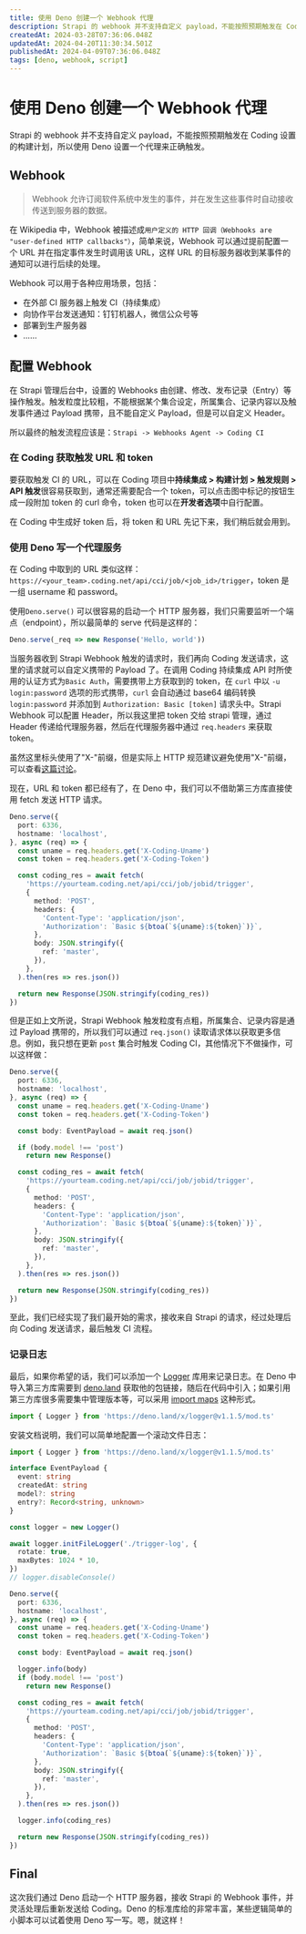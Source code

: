 ```yaml
---
title: 使用 Deno 创建一个 Webhook 代理
description: Strapi 的 webhook 并不支持自定义 payload，不能按照预期触发在 Coding 设置的构建计划，所以使用 Deno 设置一个代理来正确触发。
createdAt: 2024-03-28T07:36:06.048Z
updatedAt: 2024-04-20T11:30:34.501Z
publishedAt: 2024-04-09T07:36:06.048Z
tags: [deno, webhook, script]
---
```


# 使用 Deno 创建一个 Webhook 代理

Strapi 的 webhook 并不支持自定义 payload，不能按照预期触发在 Coding
设置的构建计划，所以使用 Deno 设置一个代理来正确触发。

## Webhook

> Webhook
> 允许订阅软件系统中发生的事件，并在发生这些事件时自动接收传送到服务器的数据。

在 Wikipedia 中，Webhook
被描述成`用户定义的 HTTP 回调（Webhooks are "user-defined HTTP callbacks"）`，简单来说，Webhook
可以通过提前配置一个 URL 并在指定事件发生时调用该 URL，这样 URL
的目标服务器收到某事件的通知可以进行后续的处理。

Webhook 可以用于各种应用场景，包括：

- 在外部 CI 服务器上触发 CI（持续集成）
- 向协作平台发送通知：钉钉机器人，微信公众号等
- 部署到生产服务器
- ……

## 配置 Webhook

在 Strapi 管理后台中，设置的 Webhooks
由创建、修改、发布记录（Entry）等操作触发。触发粒度比较粗，不能根据某个集合设定，所属集合、记录内容以及触发事件通过
Payload 携带，且不能自定义 Payload，但是可以自定义 Header。

所以最终的触发流程应该是：`Strapi -> Webhooks Agent -> Coding CI`

### 在 Coding 获取触发 URL 和 token

要获取触发 CI 的 URL，可以在 Coding 项目中**持续集成 > 构建计划 > 触发规则 > API
触发**很容易获取到，通常还需要配合一个 token，可以点击图中标记的按钮生成一段附加
token 的 curl 命令，token 也可以在**开发者选项**中自行配置。

在 Coding 中生成好 token 后，将 token 和 URL 先记下来，我们稍后就会用到。

### 使用 Deno 写一个代理服务

在 Coding 中取到的 URL
类似这样：`https://<your_team>.coding.net/api/cci/job/<job_id>/trigger`，token
是一组 username 和 password。

使用`Deno.serve()` 可以很容易的启动一个 HTTP
服务器，我们只需要监听一个端点（endpoint），所以最简单的 serve 代码是这样的：

```typescript
Deno.serve(_req => new Response('Hello, world'))
```

当服务器收到 Strapi Webhook 触发的请求时，我们再向 Coding
发送请求，这里的请求就可以自定义携带的 Payload 了。在调用 Coding 持续集成 API
时所使用的认证方式为`Basic Auth`，需要携带上方获取到的 token，在 `curl` 中以
`-u login:password` 选项的形式携带，`curl` 会自动通过 base64 编码转换
`login:password` 并添加到 `Authorization: Basic [token]` 请求头中。Strapi
Webhook 可以配置 Header，所以我这里把 token 交给 strapi 管理，通过 Header
传递给代理服务器，然后在代理服务器中通过 `req.headers` 来获取 token。

虽然这里标头使用了"X-"前缀，但是实际上 HTTP
规范建议避免使用"X-"前缀，可以查看[这篇讨论](https://stackoverflow.com/questions/3561381/custom-http-headers-naming-conventions 'Custom HTTP headers : naming conventions')。

现在，URL 和 token 都已经有了，在 Deno 中，我们可以不借助第三方库直接使用 fetch
发送 HTTP 请求。

```typescript
Deno.serve({
  port: 6336,
  hostname: 'localhost',
}, async (req) => {
  const uname = req.headers.get('X-Coding-Uname')
  const token = req.headers.get('X-Coding-Token')

  const coding_res = await fetch(
    'https://yourteam.coding.net/api/cci/job/jobid/trigger',
    {
      method: 'POST',
      headers: {
        'Content-Type': 'application/json',
        'Authorization': `Basic ${btoa(`${uname}:${token}`)}`,
      },
      body: JSON.stringify({
        ref: 'master',
      }),
    },
  ).then(res => res.json())

  return new Response(JSON.stringify(coding_res))
})
```

但是正如上文所说，Strapi Webhook 触发粒度有点粗，所属集合、记录内容是通过
Payload 携带的，所以我们可以通过 `req.json()`
读取请求体以获取更多信息。例如，我只想在更新 `post` 集合时触发 Coding
CI，其他情况下不做操作，可以这样做：

```typescript
Deno.serve({
  port: 6336,
  hostname: 'localhost',
}, async (req) => {
  const uname = req.headers.get('X-Coding-Uname')
  const token = req.headers.get('X-Coding-Token')

  const body: EventPayload = await req.json()

  if (body.model !== 'post')
    return new Response()

  const coding_res = await fetch(
    'https://yourteam.coding.net/api/cci/job/jobid/trigger',
    {
      method: 'POST',
      headers: {
        'Content-Type': 'application/json',
        'Authorization': `Basic ${btoa(`${uname}:${token}`)}`,
      },
      body: JSON.stringify({
        ref: 'master',
      }),
    },
  ).then(res => res.json())

  return new Response(JSON.stringify(coding_res))
})
```

至此，我们已经实现了我们最开始的需求，接收来自 Strapi 的请求，经过处理后向
Coding 发送请求，最后触发 CI 流程。

### 记录日志

最后，如果你希望的话，我们可以添加一个
[Logger](https://deno.land/x/logger@v1.1.5 'deno-logger') 库用来记录日志。在
Deno 中导入第三方库需要到 [deno.land](https://deno.land/x)
获取他的包链接，随后在代码中引入；如果引用第三方库很多需要集中管理版本等，可以采用
[import maps](https://docs.deno.com/runtime/manual/basics/import_maps 'Import Maps')
这种形式。

```typescript
import { Logger } from 'https://deno.land/x/logger@v1.1.5/mod.ts'
```

安装文档说明，我们可以简单地配置一个滚动文件日志：

```typescript
import { Logger } from 'https://deno.land/x/logger@v1.1.5/mod.ts'

interface EventPayload {
  event: string
  createdAt: string
  model?: string
  entry?: Record<string, unknown>
}

const logger = new Logger()

await logger.initFileLogger('./trigger-log', {
  rotate: true,
  maxBytes: 1024 * 10,
})
// logger.disableConsole()

Deno.serve({
  port: 6336,
  hostname: 'localhost',
}, async (req) => {
  const uname = req.headers.get('X-Coding-Uname')
  const token = req.headers.get('X-Coding-Token')

  const body: EventPayload = await req.json()

  logger.info(body)
  if (body.model !== 'post')
    return new Response()

  const coding_res = await fetch(
    'https://yourteam.coding.net/api/cci/job/jobid/trigger',
    {
      method: 'POST',
      headers: {
        'Content-Type': 'application/json',
        'Authorization': `Basic ${btoa(`${uname}:${token}`)}`,
      },
      body: JSON.stringify({
        ref: 'master',
      }),
    },
  ).then(res => res.json())

  logger.info(coding_res)

  return new Response(JSON.stringify(coding_res))
})
```

## Final

这次我们通过 Deno 启动一个 HTTP 服务器，接收 Strapi 的 Webhook
事件，并灵活处理后重新发送给 Coding。Deno
的标准库给的非常丰富，某些逻辑简单的小脚本可以试着使用 Deno 写一写。嗯，就这样！
